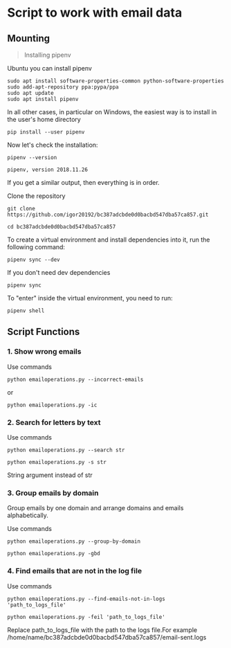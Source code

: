 # Script to work with email data

## Mounting
> Installing pipenv

Ubuntu you can install pipenv

    sudo apt install software-properties-common python-software-properties
    sudo add-apt-repository ppa:pypa/ppa
    sudo apt update
    sudo apt install pipenv

In all other cases, in particular on Windows, the easiest way is to install in the user's home directory

    pip install --user pipenv

Now let's check the installation:

    pipenv --version

    pipenv, version 2018.11.26

If you get a similar output, then everything is in order.

Clone the repository

    git clone https://github.com/igor20192/bc387adcbde0d0bacbd547dba57ca857.git

    cd bc387adcbde0d0bacbd547dba57ca857

To create a virtual environment and install dependencies into it, run the following command:

    pipenv sync --dev

If you don't need dev dependencies

    pipenv sync

To "enter" inside the virtual environment, you need to run:

    pipenv shell

## Script Functions

### 1. Show wrong emails

Use commands

    python emailoperations.py --incorrect-emails

or

    python emailoperations.py -ic

### 2. Search for letters by text

Use commands

    python emailoperations.py --search str

    python emailoperations.py -s str

String argument instead of str

### 3. Group emails by domain

Group emails by one domain and arrange domains and emails alphabetically.

Use commands

    python emailoperations.py --group-by-domain

    python emailoperations.py -gbd

### 4. Find emails that are not in the log file

Use commands

    python emailoperations.py --find-emails-not-in-logs 'path_to_logs_file'

    python emailoperations.py -feil 'path_to_logs_file'

Replace path_to_logs_file with the path to the logs file.For example /home/name/bc387adcbde0d0bacbd547dba57ca857/email-sent.logs





    







     



    





